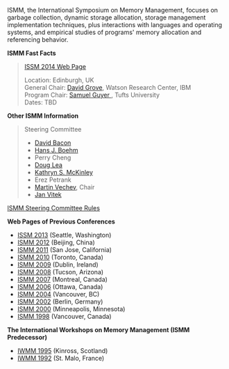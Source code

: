 ISMM, the International Symposium on Memory Management, focuses on
garbage collection, dynamic storage allocation, storage management
implementation techniques, plus interactions with languages and
operating systems, and empirical studies of programs' memory
allocation and referencing behavior.   

**ISMM Fast Facts**  
> [ISSM 2014 Web Page](http://ismm2014.cs.tufts.edu/)  
>   
> Location: Edinburgh, UK   
> General Chair:
> [David Grove](http://researcher.ibm.com/view.php?person=us-groved), Watson Research Center, IBM  
> Program Chair:
> [Samuel Guyer ](http://www.cs.tufts.edu/~sguyer/), Tufts University   
> Dates: TBD  

**Other ISMM Information**  
> Steering Committee
> 
> -   [David Bacon](http://www.research.ibm.com/people/d/dfb/)
> -   [Hans J. Boehm](http://www.hpl.hp.com/personal/Hans_Boehm)
> -   Perry Cheng
> -   [Doug Lea](http://g.oswego.edu/)
> -   [Kathryn S. McKinley](http://www.cs.utexas.edu/~mckinley/)
> -   Erez Petrank
> -   [Martin Vechev](https://researcher.ibm.com/researcher/view.php?person=us-mtvechev), Chair
> -   [Jan Vitek](http://www.cs.purdue.edu/people/faculty/jv/)

[ISMM Steering Committee Rules](http://www.cs.kent.ac.uk/people/staff/rej/ismm/scrules.html)

**Web Pages of Previous Conferences**  

- [ISSM 2013](http://www.cs.technion.ac.il/~erez/ismm13/) (Seattle, Washington)
- [ISMM 2012](http://ismm12.cs.purdue.edu/) (Beijing, China)
- [ISMM 2011](http://www.hpl.hp.com/personal/Hans_Boehm/ismm11/) (San Jose, California)
- [ISMM 2010](http://www.cs.purdue.edu/ISMM10) (Toronto, Canada)
- [ISMM 2009](http://sysrun.haifa.il.ibm.com/hrl/ISMM2009/) (Dublin, Ireland)
- [ISMM 2008](http://www.cs.kent.ac.uk/people/staff/rej/ismm2008/) (Tucson, Arizona)
- [ISMM 2007](http://www.eecs.harvard.edu/~greg/ismm07/) (Montreal, Canada)
- [ISMM 2006](http://www.cs.technion.ac.il/~erez/ismm06/) (Ottawa, Canada)
- [ISMM 2004](http://www.research.ibm.com/ismm04) (Vancouver, BC)
- [ISMM 2002](http://www.hpl.hp.com/personal/Hans_Boehm/ismm) (Berlin, Germany)
- [ISMM 2000](http://www.cs.kent.ac.uk/events/conf/2000/ismm2000) (Minneapolis, Minnesota)   
- [ISMM 1998](http://www.sfu.ca/~burton/ismm98.html) (Vancouver, Canada)

**The International Workshops on Memory Management (ISMM Predecessor)**  

- [IWMM 1995](http://www.informatik.uni-trier.de/~ley/db/conf/iwmm/iwmm95.html) (Kinross, Scotland)
- [IWMM 1992](http://www.informatik.uni-trier.de/~ley/db/conf/iwmm/iwmm92.html) (St. Malo, France)